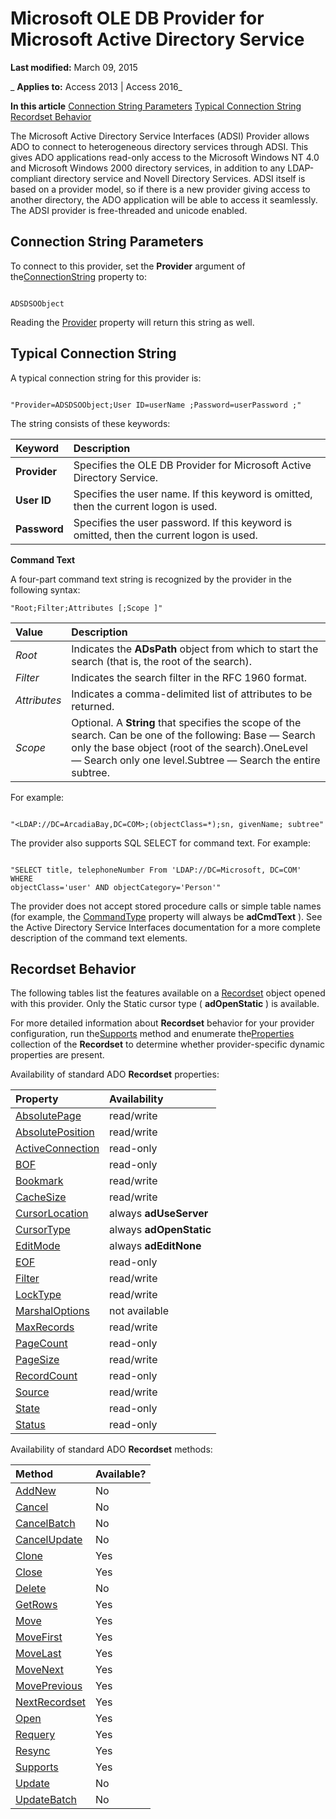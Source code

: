 
# Microsoft OLE DB Provider for Microsoft Active Directory Service

 **Last modified:** March 09, 2015

 _ **Applies to:** Access 2013 | Access 2016_

 **In this article**
[Connection String Parameters](#sectionSection0)
[Typical Connection String](#sectionSection1)
[Recordset Behavior](#sectionSection2)


The Microsoft Active Directory Service Interfaces (ADSI) Provider allows ADO to connect to heterogeneous directory services through ADSI. This gives ADO applications read-only access to the Microsoft Windows NT 4.0 and Microsoft Windows 2000 directory services, in addition to any LDAP-compliant directory service and Novell Directory Services. ADSI itself is based on a provider model, so if there is a new provider giving access to another directory, the ADO application will be able to access it seamlessly. The ADSI provider is free-threaded and unicode enabled.

## Connection String Parameters
<a name="sectionSection0"> </a>

To connect to this provider, set the  **Provider** argument of the[ConnectionString](c67a7daf-258f-d99d-6475-a4aa98d1e99d.md) property to:


```
 
ADSDSOObject 

```

Reading the [Provider](1b795f51-93d7-431c-b1fe-0db95f69a56a.md) property will return this string as well.


## Typical Connection String
<a name="sectionSection1"> </a>

A typical connection string for this provider is:


```
 
"Provider=ADSDSOObject;User ID=userName ;Password=userPassword ;" 

```

The string consists of these keywords:



|**Keyword**|**Description**|
|:-----|:-----|
|**Provider**|Specifies the OLE DB Provider for Microsoft Active Directory Service.|
|**User ID**|Specifies the user name. If this keyword is omitted, then the current logon is used.|
|**Password**|Specifies the user password. If this keyword is omitted, then the current logon is used.|
 **Command Text**

A four-part command text string is recognized by the provider in the following syntax:




```
"Root;Filter;Attributes [;Scope ]"
```



|**Value**|**Description**|
|:-----|:-----|
| _Root_|Indicates the  **ADsPath** object from which to start the search (that is, the root of the search).|
| _Filter_|Indicates the search filter in the RFC 1960 format.|
| _Attributes_|Indicates a comma-delimited list of attributes to be returned.|
| _Scope_|Optional. A  **String** that specifies the scope of the search. Can be one of the following: Base — Search only the base object (root of the search).OneLevel — Search only one level.Subtree — Search the entire subtree.|
For example:




```
 
"<LDAP://DC=ArcadiaBay,DC=COM>;(objectClass=*);sn, givenName; subtree" 

```

The provider also supports SQL SELECT for command text. For example:




```
 
"SELECT title, telephoneNumber From 'LDAP://DC=Microsoft, DC=COM' WHERE 
objectClass='user' AND objectCategory='Person'" 

```

The provider does not accept stored procedure calls or simple table names (for example, the [CommandType](c8d4fc1c-502b-11f3-af9d-605a03b6f056.md) property will always be **adCmdText** ). See the Active Directory Service Interfaces documentation for a more complete description of the command text elements.


## Recordset Behavior
<a name="sectionSection2"> </a>

The following tables list the features available on a [Recordset](0f963bf8-f066-dc8a-b754-f427de712df1.md) object opened with this provider. Only the Static cursor type ( **adOpenStatic** ) is available.

For more detailed information about  **Recordset** behavior for your provider configuration, run the[Supports](2b4062ce-44df-4e84-1ce9-d6618c10c2af.md) method and enumerate the[Properties](4d662790-1252-c930-e6f9-edf6a38636af.md) collection of the **Recordset** to determine whether provider-specific dynamic properties are present.

Availability of standard ADO  **Recordset** properties:



|**Property**|**Availability**|
|:-----|:-----|
|[AbsolutePage](b6e5daac-cc21-0aa6-9119-a973595762bb.md)|read/write|
|[AbsolutePosition](500be001-9fa1-177b-f19d-acf003a0cdc2.md)|read/write|
|[ActiveConnection](5501b2d7-b62c-5fff-1edd-2b7efb3f8c4a.md)|read-only|
|[BOF](f797e140-5572-1a4d-9afc-285f6a3868a8.md)|read-only|
|[Bookmark](101b2ce1-21d8-aa79-e530-20f9d1c73fc8.md)|read/write|
|[CacheSize](42f86cc0-30dc-669b-9e65-5e7ecd52c4d7.md)|read/write|
|[CursorLocation](8a048bd4-ae25-a555-1c07-14364b7e6560.md)|always  **adUseServer**|
|[CursorType](f42ded8f-9f92-ef03-a198-ffb892324611.md)|always  **adOpenStatic**|
|[EditMode](28ca8f14-abee-ad20-9c16-11bb36b487e4.md)|always  **adEditNone**|
|[EOF](f797e140-5572-1a4d-9afc-285f6a3868a8.md)|read-only|
|[Filter](5abc528a-a6ee-34de-5d44-a3249194b0a0.md)|read/write|
|[LockType](1d2622dc-6cab-1b7f-98a8-97a41d5c047f.md)|read/write|
|[MarshalOptions](dc9c4e94-0725-210d-8251-079054541142.md)|not available|
|[MaxRecords](424b2d41-073a-3fbe-30aa-99fac94f9a81.md)|read/write|
|[PageCount](9cd8bf5c-b1e7-a453-4629-9cba7e408f53.md)|read-only|
|[PageSize](da56edd8-8947-aeff-2ef5-a8535c66575b.md)|read/write|
|[RecordCount](e3072d10-5bf7-02a8-027e-a9d9a34e3f27.md)|read-only|
|[Source](523ea81e-d011-8d87-436e-084b6eba0908.md)|read/write|
|[State](ade0a50c-e2d8-23ac-4ea9-b012fedcd5db.md)|read-only|
|[Status](bf3ccb36-c985-5fae-4f76-c48a0e20e6f7.md)|read-only|
Availability of standard ADO  **Recordset** methods:



|**Method**|**Available?**|
|:-----|:-----|
|[AddNew](bae09be0-5707-4f38-9c74-0acd0f29dbac.md)|No|
|[Cancel](747edc04-a5cc-3631-2d0b-82e7e41a76b7.md)|No|
|[CancelBatch](be7bf073-ed0b-e24c-7ec0-b7379236782a.md)|No|
|[CancelUpdate](2bd4d168-ba52-7786-5046-44febeda88e1.md)|No|
|[Clone](ca9b2b76-90bf-9a60-2611-3cb4977d5591.md)|Yes|
|[Close](26a7cced-ebeb-70be-f5de-96a35711bc37.md)|Yes|
|[Delete](62c39b4d-223e-7b48-6780-6cd272e3114e.md)|No|
|[GetRows](570e6f1c-c17a-7d9a-c172-387894a3a1f1.md)|Yes|
|[Move](1f858654-5fa3-273d-7cdc-574c5f09a420.md)|Yes|
|[MoveFirst](d04ce41c-77c9-df42-115a-65c50a38518a.md)|Yes|
|[MoveLast](d04ce41c-77c9-df42-115a-65c50a38518a.md)|Yes|
|[MoveNext](d04ce41c-77c9-df42-115a-65c50a38518a.md)|Yes|
|[MovePrevious](d04ce41c-77c9-df42-115a-65c50a38518a.md)|Yes|
|[NextRecordset](d2776dd5-d521-c57f-dbe5-e02ee238104d.md)|Yes|
|[Open](87ef19a4-28e1-dec7-ed33-4ae500b9c460.md)|Yes|
|[Requery](1062d907-979f-020a-b2ed-94e11c0e7d08.md)|Yes|
|[Resync](f594a200-56e6-fcf5-9b0a-900c56377f24.md)|Yes|
|[Supports](2b4062ce-44df-4e84-1ce9-d6618c10c2af.md)|Yes|
|[Update](fc88cab6-c379-bb4f-530c-da08107924e0.md)|No|
|[UpdateBatch](69e72a65-b637-36fd-d09f-7f81050f71ad.md)|No|
